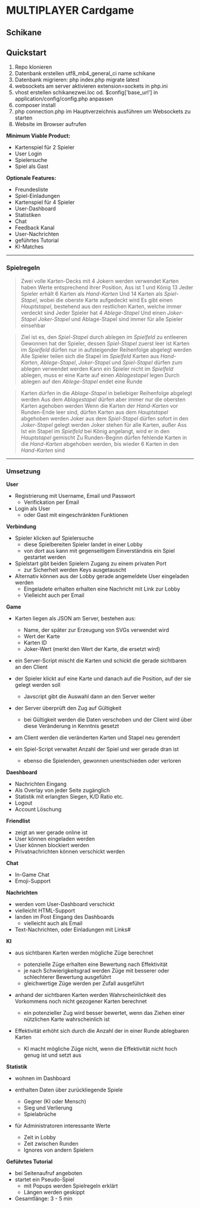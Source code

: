 # MULTIPLAYER Cardgame
## Schikane

## Quickstart
1. Repo klonieren
2. Datenbank erstellen utf8_mb4_general_ci name schikane
3. Datenbank migrieren: php index.php migrate latest
4. websockets am server aktivieren extension=sockets in php.ini
5. vhost erstellen schikanezwei.loc od. $config['base_url'] in application/config/config.php anpassen
6. composer install
7. php connection.php im Hauptverzeichnis ausführen um Websockets zu starten
8. Website im Browser aufrufen

**Minimum Viable Product:**
- Kartenspiel für 2 Spieler
- User Login
- Spielersuche
- Spiel als Gast

**Optionale Features:**
- Freundesliste
- Spiel-Einladungen
- Kartenspiel für 4 Spieler
- User-Dashboard
- Statistiken
- Chat
- Feedback Kanal
- User-Nachrichten
- geführtes Tutorial
- KI-Matches

------------------------------------------------------------------------------------------------

### Spielregeln
> Zwei volle Karten-Decks mit 4 Jokern werden verwendet
> Karten haben Werte entsprechend ihrer Position, Ass ist 1 und König 13
> Jeder Spieler erhält 6 Karten als _Hand-Karten_
> Und 14 Karten als _Spiel-Stapel_, wobei die oberste Karte aufgedeckt wird
> Es gibt einen _Hauptstapel_, bestehend aus den restlichen Karten, welche immer verdeckt sind
> Jeder Spieler hat 4 _Ablege-Stapel_
> Und einen _Joker-Stapel_
> _Joker-Stapel_ und Ablage-Stapel sind immer für alle Spieler einsehbar

> Ziel ist es, den _Spiel-Stapel_ durch ablegen im _Spielfeld_ zu entleeren
> Gewonnen hat der Spieler, dessen _Spiel-Stapel_ zuerst leer ist
> Karten im _Spielfeld_ dürfen nur in aufsteigender Reihenfolge abgelegt werden
> Alle Spieler teilen sich die Stapel im _Spielfeld_
> Karten aus _Hand-Karten_, _Ablege-Stapel_, _Joker-Stapel_ und _Spiel-Stapel_ dürfen zum ablegen verwendet werden
> Kann ein Spieler nicht im _Spielfeld_ ablegen, muss er eine Karte auf einen _Ablagestapel_ legen
> Durch ablegen auf den _Ablege-Stapel_ endet eine Runde

> Karten dürfen in die _Ablage-Stapel_ in beliebiger Reihenfolge abgelegt werden
> Aus dem _Ablagestapel_ dürfen aber immer nur die obersten Karten agehoben werden
> Wenn die Karten der _Hand-Karten_ vor Runden-Ende leer sind, dürfen Karten aus dem _Hauptstapel_ abgehoben werden
> Joker aus dem _Spiel-Stapel_ dürfen sofort in den _Joker-Stapel_ gelegt werden
> Joker stehen für alle Karten, außer Ass
> Ist ein Stapel im _Spielfeld_ bei König angelangt, wird er in den _Hauptstapel_ gemischt
> Zu Runden-Beginn dürfen fehlende Karten in die _Hand-Karten_ abgehoben werden, bis wieder 6 Karten in den _Hand-Karten_ sind

__________________________________________________________________________________________________


### Umsetzung

**User**
- Registrierung mit Username, Email und Passwort
    - Verifickation per Email
- Login als User 
    - oder Gast mit eingeschränkten Funktionen

**Verbindung**
- Spieler klicken auf Spielersuche
    - diese Spielbereiten Spieler landet in einer Lobby
    - von dort aus kann mit gegenseitigem Einverständnis ein Spiel gestartet werden
- Spielstart gibt beiden Spielern Zugang zu einem privaten Port
    - zur Sicherheit werden Keys ausgetauscht
- Alternativ können aus der Lobby gerade angemeldete User eingeladen werden
    - Eingeladete erhalten erhalten eine Nachricht mit Link zur Lobby
    - Vielleicht auch per Email 

**Game**
- Karten liegen als JSON am Server, bestehen aus:
    - Name, der später zur Erzeugung von SVGs verwendet wird
    - Wert der Karte 
    - Karten ID
    - Joker-Wert (merkt den Wert der Karte, die ersetzt wird)

- ein Server-Script mischt die Karten und schickt die gerade sichtbaren an den Client

- der Spieler klickt auf eine Karte und danach auf die Position, auf der sie gelegt werden soll
    - Javscript gibt die Auswahl dann an den Server weiter

- der Server überprüft den Zug auf Gültigkeit 
    - bei Gültigkeit werden die Daten verschoben und der Client wird über diese Veränderung in Kenntnis gesetzt

- am Client werden die veränderten Karten und Stapel neu gerendert

- ein Spiel-Script verwaltet Anzahl der Spiel und wer gerade dran ist 
    - ebenso die Spielenden, gewonnen unentschieden oder verloren

**Daeshboard**
- Nachrichten Eingang
- Als Overlay von jeder Seite zugänglich
- Statistik mit erlangten Siegen, K/D Ratio etc.
- Logout 
- Account Löschung

**Friendlist**
- zeigt an wer gerade online ist
- User können eingeladen werden
- User können blockiert werden
- Privatnachrichten können verschickt werden

**Chat**
- In-Game Chat 
- Emoji-Support

**Nachrichten**
- werden vom User-Dashboard verschickt
- vielleicht HTML-Support
- landen im Post Eingang des Dashboards
    - vielleicht auch als Email
- Text-Nachrichten, oder Einladungen mit Links#

**KI**
- aus sichtbaren Karten werden mögliche Züge berechnet
    - potenzielle Züge erhalten eine Bewertung nach Effektivität
    - je nach Schwierigkeitsgrad werden Züge mit besserer oder schlechterer Bewertung ausgeführt
    - gleichwertige Züge werden per Zufall ausgeführt

- anhand der sichtbaren Karten werden Wahrscheinlichkeit des Vorkommens noch nicht gezogener Karten berechnet
    - ein potenzieller Zug wird besser bewertet, wenn das Ziehen einer nützlichen Karte wahrscheinlich ist

- Effektivität erhöht sich durch die Anzahl der in einer Runde ablegbaren Karten
    - KI macht mögliche Züge nicht, wenn die Effektivität nicht hoch genug ist und setzt aus

**Statistik**
- wohnen im Dashboard

- enthalten Daten über zurückliegende Spiele
    - Gegner (KI oder Mensch)
    - Sieg und Verlierung
    - Spielabrüche

- für Administratoren interessante Werte
    - Zeit in Lobby
    - Zeit zwischen Runden
    - Ignores von andern Spielern

**Geführtes Tutorial**
- bei Seitenaufruf angeboten
- startet ein Pseudo-Spiel
    - mit Popups werden Spielregeln erklärt
    - Längen werden geskippt
- Gesamtlänge: 3 - 5 min
